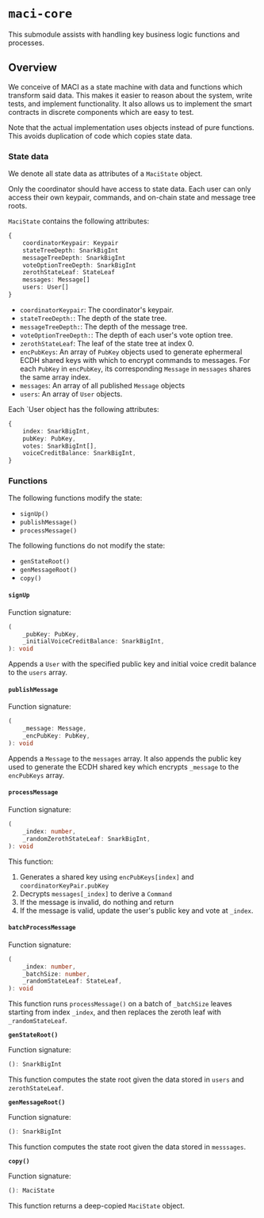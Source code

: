 # `maci-core`

This submodule assists with handling key business logic functions and
processes.

## Overview

We conceive of MACI as a state machine with data and functions which transform
said data. This makes it easier to reason about the system, write tests, and
implement functionality. It also allows us to implement the smart contracts in
discrete components which are easy to test.

Note that the actual implementation uses objects instead of pure functions.
This avoids duplication of code which copies state data.

### State data

We denote all state data as attributes of a `MaciState` object.

Only the coordinator should have access to state data. Each user can only
access their own keypair, commands, and on-chain state and message tree roots.

`MaciState` contains the following attributes:

```ts
{
    coordinatorKeypair: Keypair
    stateTreeDepth: SnarkBigInt
    messageTreeDepth: SnarkBigInt
    voteOptionTreeDepth: SnarkBigInt
    zerothStateLeaf: StateLeaf
    messages: Message[]
    users: User[]
}
```

- `coordinatorKeypair`: The coordinator's keypair.
- `stateTreeDepth:`: The depth of the state tree.
- `messageTreeDepth:`: The depth of the message tree.
- `voteOptionTreeDepth:`: The depth of each user's vote option tree.
- `zerothStateLeaf`: The leaf of the state tree at index 0.
- `encPubKeys`: An array of `PubKey` objects used to generate ephermeral ECDH
  shared keys with which to encrypt commands to messages. For each `PubKey` in
  `encPubKey`, its corresponding `Message` in `messages` shares the same array
  index.
- `messages`: An array of all published `Message` objects
- `users`: An array of `User` objects.


Each `User object has the following attributes:

```ts
{
    index: SnarkBigInt,
    pubKey: PubKey,
    votes: SnarkBigInt[],
    voiceCreditBalance: SnarkBigInt,
}
```

### Functions

The following functions modify the state:

- `signUp()`
- `publishMessage()`
- `processMessage()`

The following functions do not modify the state:

- `genStateRoot()`
- `genMessageRoot()`
- `copy()`

#### **`signUp`**

Function signature:

```ts
(
    _pubKey: PubKey,
    _initialVoiceCreditBalance: SnarkBigInt,
): void
```

Appends a `User` with the specified public key and initial voice credit balance
to the `users` array.

#### **`publishMessage`**

Function signature:

```ts
(
    _message: Message,
    _encPubKey: PubKey,
): void
```

Appends a `Message` to the `messages` array. It also appends the public key
used to generate the ECDH shared key which encrypts `_message` to the
`encPubKeys` array.

#### **`processMessage`**

Function signature:

```ts
(
    _index: number,
    _randomZerothStateLeaf: SnarkBigInt,
): void
```

This function:

1. Generates a shared key using `encPubKeys[index]` and `coordinatorKeyPair.pubKey`
2. Decrypts `messages[_index]` to derive a `Command`
3. If the message is invalid, do nothing and return
4. If the message is valid, update the user's public key and vote at `_index`.

#### **`batchProcessMessage`**

Function signature:

```ts
(
    _index: number,
    _batchSize: number,
    _randomStateLeaf: StateLeaf,
): void
```

This function runs `processMessage()` on a batch of `_batchSize` leaves
starting from index `_index`, and then replaces the zeroth leaf with
`_randomStateLeaf`.

**`genStateRoot()`**

Function signature:

```ts
(): SnarkBigInt
```

This function computes the state root given the data stored in `users` and
`zerothStateLeaf`.

**`genMessageRoot()`**

Function signature:

```ts
(): SnarkBigInt
```

This function computes the state root given the data stored in `messsages`.

**`copy()`**

Function signature:

```ts
(): MaciState
```

This function returns a deep-copied `MaciState` object.
